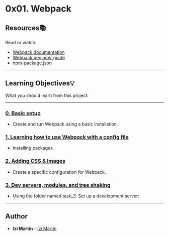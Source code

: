 # 0x01. Webpack

## Resources:books:
Read or watch:
* [Webpack documentation](https://intranet.hbtn.io/rltoken/TcImwGvLM_DqmNKM3t6Y8Q)
* [Webpack beginner guide](https://intranet.hbtn.io/rltoken/VYuJwdBTTT9-siIvHiI6oQ)
* [npm-package.json](https://intranet.hbtn.io/rltoken/S3Ty_wr6sOHF5x0-IB611g)

---
## Learning Objectives:bulb:
What you should learn from this project:

---

### [0. Basic setup](./task_0/package.json)
* Create and run Webpack using a basic installation.


### [1. Learning how to use Webpack with a config file](./task_1/js/dashboard_main.js)
* Installing packages


### [2. Adding CSS & Images](./task_2/package.json)
* Create a specific configuration for Webpack.


### [3. Dev servers, modules, and tree shaking](./task_3/modules/body/body.css)
* Using the folder named task_3. Set up a development server:

---

## Author
* **Izi Martin** - [Izi Martin](https://github.com/izimartin)